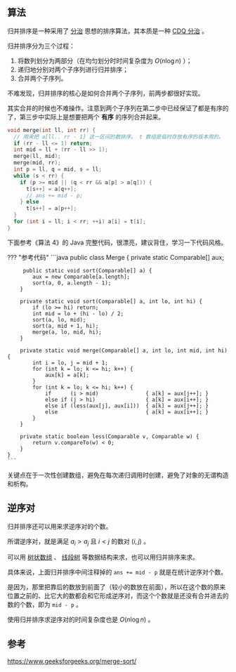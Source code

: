 ## 算法

归并排序是一种采用了 [分治](./divide-and-conquer.md) 思想的排序算法，其本质是一种 [CDQ 分治](../misc/cdq-divide.md) 。

归并排序分为三个过程：

1.  将数列划分为两部分（在均匀划分时时间复杂度为 $O\left(n\log{n}\right)$ ）；
2.  递归地分别对两个子序列进行归并排序；
3.  合并两个子序列。

不难发现，归并排序的核心是如何合并两个子序列，前两步都很好实现。

其实合并的时候也不难操作。注意到两个子序列在第二步中已经保证了都是有序的了，第三步中实际上是想要把两个 **有序** 的序列合并起来。

```cpp
void merge(int ll, int rr) {
  // 用来把 a[ll.. rr - 1] 这一区间的数排序。 t 数组是临时存放有序的版本用的。
  if (rr - ll <= 1) return;
  int mid = ll + (rr - ll >> 1);
  merge(ll, mid);
  merge(mid, rr);
  int p = ll, q = mid, s = ll;
  while (s < rr) {
    if (p >= mid || (q < rr && a[p] > a[q])) {
      t[s++] = a[q++];
      // ans += mid - p;
    } else
      t[s++] = a[p++];
  }
  for (int i = ll; i < rr; ++i) a[i] = t[i];
}
```

下面参考《算法 4》的 Java 完整代码，很漂亮，建议背住，学习一下代码风格。

??? "参考代码"
    ```java
    public class Merge {
        private static Comparable[] aux;
    
         public static void sort(Comparable[] a) {
            aux = new Comparable[a.length];
            sort(a, 0, a.length - 1);
        }
    
        private static void sort(Comparable[] a, int lo, int hi) {
            if (lo >= hi) return;
            int mid = lo + (hi - lo) / 2;
            sort(a, lo, mid);
            sort(a, mid + 1, hi);
            merge(a, lo, mid, hi);
        }
    
        private static void merge(Comparable[] a, int lo, int mid, int hi) {
            int i = lo, j = mid + 1;
            for (int k = lo; k <= hi; k++) {
                aux[k] = a[k];
            }
            for (int k = lo; k <= hi; k++) {
                if      (i > mid)               { a[k] = aux[j++]; }
                else if (j > hi)                { a[k] = aux[i++]; }
                else if (less(aux[j], aux[i]))  { a[k] = aux[j++]; }
                else                            { a[k] = aux[i++]; }
            }
        }
    
        private static boolean less(Comparable v, Comparable w) {
            return v.compareTo(w) < 0;
        }
    }
    ```

关键点在于一次性创建数组，避免在每次递归调用时创建，避免了对象的无谓构造和析构。

## 逆序对

归并排序还可以用来求逆序对的个数。

所谓逆序对，就是满足 $a_{i} > a_{j}$ 且 $i < j$ 的数对 $(i, j)$ 。

可以用 [树状数组](../ds/bit.md) 、 [线段树](../ds/seg.md) 等数据结构来求，也可以用归并排序来求。

具体来说，上面归并排序中间注释掉的 `ans += mid - p` 就是在统计逆序对个数。

是因为，那里把靠后的数放到前面了（较小的数放在前面），所以在这个数的原来位置之前的、比它大的数都会和它形成逆序对，而这个个数就是还没有合并进去的数的个数，即为 `mid - p` 。

使用归并排序求逆序对的时间复杂度也是 $O(n \log n)​$ 。

## 参考

 <https://www.geeksforgeeks.org/merge-sort/> 
